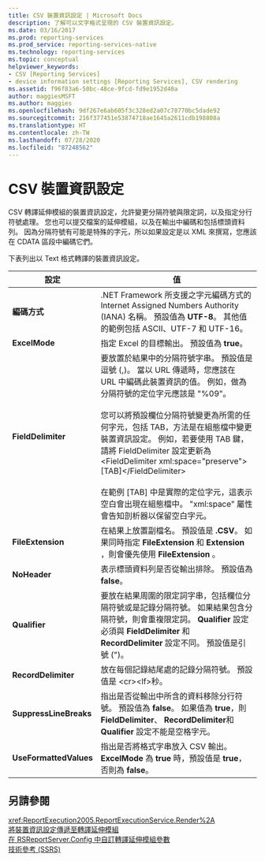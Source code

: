 ```yaml
---
title: CSV 裝置資訊設定 | Microsoft Docs
description: 了解可以文字格式呈現的 CSV 裝置資訊設定。
ms.date: 03/16/2017
ms.prod: reporting-services
ms.prod_service: reporting-services-native
ms.technology: reporting-services
ms.topic: conceptual
helpviewer_keywords:
- CSV [Reporting Services]
- device information settings [Reporting Services], CSV rendering
ms.assetid: f96f83a6-50bc-48ce-9fcd-fd9e1952d40a
author: maggiesMSFT
ms.author: maggies
ms.openlocfilehash: 9df267e6ab605f3c328ed2a07c78770bc5dade92
ms.sourcegitcommit: 216f377451e53874718ae1645a2611cdb198808a
ms.translationtype: HT
ms.contentlocale: zh-TW
ms.lasthandoff: 07/28/2020
ms.locfileid: "87248562"
---
```

# <a name="csv-device-information-settings"></a>CSV 裝置資訊設定
  CSV 轉譯延伸模組的裝置資訊設定，允許變更分隔符號與限定詞，以及指定分行符號處理。 您也可以提交檔案的延伸模組，以及在輸出中編碼和包括標頭資料列。 因為分隔符號有可能是特殊的字元，所以如果設定是以 XML 來撰寫，您應該在 CDATA 區段中編碼它們。  
  
 下表列出以 Text 格式轉譯的裝置資訊設定。  
  
|設定|值|  
|-------------|-----------|  
|**編碼方式**|.NET Framework 所支援之字元編碼方式的 Internet Assigned Numbers Authority (IANA) 名稱。 預設值為 **UTF-8**。 其他值的範例包括 ASCII、UTF-7 和 UTF-16。|  
|**ExcelMode**|指定 Excel 的目標輸出。 預設值為 **true**。|  
|**FieldDelimiter**|要放置於結果中的分隔符號字串。 預設值是逗號 (,)。 當以 URL 傳遞時，您應該在 URL 中編碼此裝置資訊的值。 例如，做為分隔符號的定位字元應該是 "%09"。<br /><br /> 您可以將預設欄位分隔符號變更為所需的任何字元，包括 TAB，方法是在組態檔中變更裝置資訊設定。 例如，若要使用 TAB 鍵，請將 FieldDelimiter 設定更新為 \<FieldDelimiter xml:space="preserve">[TAB]\</FieldDelimiter><br /><br /> 在範例 [TAB] 中是實際的定位字元，這表示空白會出現在組態檔中。 "xml:space" 屬性會告知剖析器以保留空白字元。|  
|**FileExtension**|在結果上放置副檔名。 預設值是 **.CSV**。 如果同時指定 **FileExtension** 和 **Extension** ，則會優先使用 **FileExtension** 。|  
|**NoHeader**|表示標頭資料列是否從輸出排除。 預設值為 **false**。|  
|**Qualifier**|要放在結果周圍的限定詞字串，包括欄位分隔符號或是記錄分隔符號。 如果結果包含分隔符號，則會重複限定詞。 **Qualifier** 設定必須與 **FieldDelimiter** 和 **RecordDelimiter** 設定不同。 預設值是引號 (")。|  
|**RecordDelimiter**|放在每個記錄結尾處的記錄分隔符號。 預設值是 \<cr>\<lf>秒。|  
|**SuppressLineBreaks**|指出是否從輸出中所含的資料移除分行符號。 預設值為 **false**。 如果值為 **true**，則 **FieldDelimiter**、 **RecordDelimiter**和 **Qualifier** 設定不能是空格字元。|  
|**UseFormattedValues**|指出是否將格式字串放入 CSV 輸出。 **ExcelMode** 為 **true** 時，預設值是 **true**，否則為 **false**。|  
  
## <a name="see-also"></a>另請參閱  
 <xref:ReportExecution2005.ReportExecutionService.Render%2A>   
 [將裝置資訊設定傳遞至轉譯延伸模組](../reporting-services/report-server-web-service/net-framework/passing-device-information-settings-to-rendering-extensions.md)   
 [在 RSReportServer.Config 中自訂轉譯延伸模組參數](../reporting-services/customize-rendering-extension-parameters-in-rsreportserver-config.md)   
 [技術參考 &#40;SSRS&#41;](../reporting-services/technical-reference-ssrs.md)  
  
  
